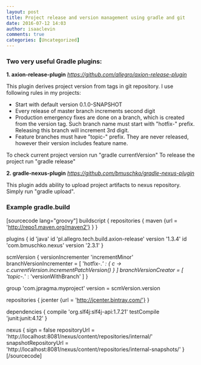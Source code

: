 ```yaml
---
layout: post
title: Project release and version management using gradle and git
date: 2016-07-12 14:03
author: isaaclevin
comments: true
categories: [Uncategorized]
---
```

<h3>Two very useful Gradle plugins:</h3>
<strong>1. axion-release-plugin</strong>
<a href="https://github.com/allegro/axion-release-plugin"><em>https://github.com/allegro/axion-release-plugin</em></a>

This plugin derives project version from tags in git repository. I use following rules in my projects:
<ul>
 	<li>Start with default version 0.1.0-SNAPSHOT</li>
 	<li>Every release of master branch increments second digit</li>
 	<li>Production emergency fixes are done on a branch, which is created from the version tag. Such branch name must start with "hotfix-" prefix. Releasing this branch will increment 3rd digit.</li>
 	<li>Feature branches must have "topic-" prefix. They are never released, however their version includes feature name.</li>
</ul>
To check current project version run "gradle currentVersion"
To release the project run "gradle release"

<strong>2. gradle-nexus-plugin</strong>
<a href="https://github.com/bmuschko/gradle-nexus-plugin"><em>https://github.com/bmuschko/gradle-nexus-plugin</em></a>

This plugin adds ability to upload project artifacts to nexus repository. Simply run "gradle upload".


<h3>Example gradle.build</h3>

[sourcecode lang="groovy"]
buildscript {
    repositories {
        maven {url = 'http://repo1.maven.org/maven2'}
    }
}

plugins {
    id 'java'
    id 'pl.allegro.tech.build.axion-release' version '1.3.4'
    id 'com.bmuschko.nexus' version '2.3.1'
}

scmVersion {
    versionIncrementer 'incrementMinor'
    branchVersionIncrementer = [
            'hotfix-.*' : { c -&gt; c.currentVersion.incrementPatchVersion() }
    ]
    branchVersionCreator = [
            'topic-.*' : 'versionWithBranch'
    ]
}

group 'com.jpragma.myproject'
version = scmVersion.version

repositories {
    jcenter {url = 'http://jcenter.bintray.com/'}
}

dependencies {
    compile 'org.slf4j:slf4j-api:1.7.21'
    testCompile 'junit:junit:4.12'
}

nexus {
    sign = false
    repositoryUrl = 'http://localhost:8081/nexus/content/repositories/internal/'
    snapshotRepositoryUrl = 'http://localhost:8081/nexus/content/repositories/internal-snapshots/'
}
[/sourcecode]
